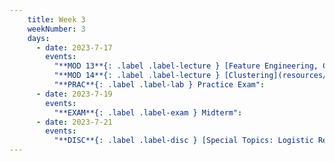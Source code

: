 ```yaml
---
    title: Week 3
    weekNumber: 3
    days:
      - date: 2023-7-17
        events:
          "**MOD 13**{: .label .label-lecture } [Feature Engineering, Clustering](resources/lectures/module_13_fe_and_clustering.pdf)  [✏️](resources/lectures/module_13_fe_and_clustering_annotated.pdf) [📺](https://podcast.ucsd.edu/watch/s123/dsc40a_a00/5)":
          "**MOD 14**{: .label .label-lecture } [Clustering](resources/lectures/module_14_clustering.pdf) [✏️](resources/lectures/module_14_clustering_annotated.pdf)": 
          "**PRAC**{: .label .label-lab } Practice Exam": 
      - date: 2023-7-19
        events:
          "**EXAM**{: .label .label-exam } Midterm": 
      - date: 2023-7-21
        events:
          "**DISC**{: .label .label-disc } [Special Topics: Logistic Regression and Regularization](resources/discussions/LR_regularization_metrics_updated.pdf) [📺](https://podcast.ucsd.edu/watch/s123/dsc40a_a01/3)": 
---
```

